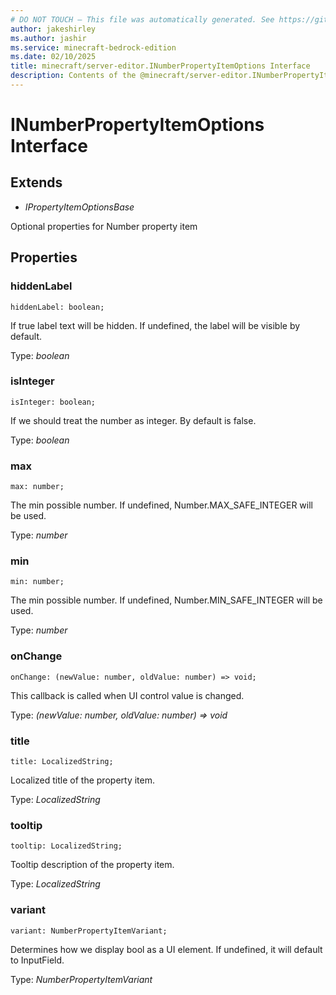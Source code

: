 ```yaml
---
# DO NOT TOUCH — This file was automatically generated. See https://github.com/mojang/minecraftapidocsgenerator to modify descriptions, examples, etc.
author: jakeshirley
ms.author: jashir
ms.service: minecraft-bedrock-edition
ms.date: 02/10/2025
title: minecraft/server-editor.INumberPropertyItemOptions Interface
description: Contents of the @minecraft/server-editor.INumberPropertyItemOptions class.
---
```

# INumberPropertyItemOptions Interface

## Extends
- *IPropertyItemOptionsBase*

Optional properties for Number property item

## Properties

### **hiddenLabel**
`hiddenLabel: boolean;`

If true label text will be hidden. If undefined, the label will be visible by default.

Type: *boolean*

### **isInteger**
`isInteger: boolean;`

If we should treat the number as integer. By default is false.

Type: *boolean*

### **max**
`max: number;`

The min possible number. If undefined, Number.MAX_SAFE_INTEGER will be used.

Type: *number*

### **min**
`min: number;`

The min possible number. If undefined, Number.MIN_SAFE_INTEGER will be used.

Type: *number*

### **onChange**
`onChange: (newValue: number, oldValue: number) => void;`

This callback is called when UI control value is changed.

Type: *(newValue: number, oldValue: number) => void*

### **title**
`title: LocalizedString;`

Localized title of the property item.

Type: *LocalizedString*

### **tooltip**
`tooltip: LocalizedString;`

Tooltip description of the property item.

Type: *LocalizedString*

### **variant**
`variant: NumberPropertyItemVariant;`

Determines how we display bool as a UI element. If undefined, it will default to InputField.

Type: *NumberPropertyItemVariant*
